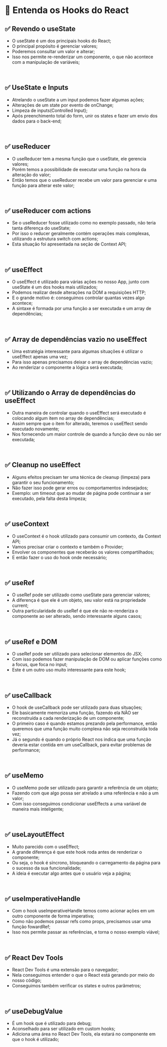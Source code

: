 # 📌 Entenda os Hooks do React
## ✅ Revendo o useState
- O useState é um dos principais hooks do React;
- O principal propósito é gerenciar valores;
- Poderemos consultar um valor e alterar;
- Isso nos permite re-renderizar um componente, o que não acontece com a manipulação de variáveis;

<br>

## ✅ UseState e Inputs
- Atrelando o useState a um input podemos fazer algumas ações;
- Alterações de um state por evento de onChange;
- Limpeza de inputs(Controlled Input);
- Após preenchimento total do form, unir os states e fazer um envio dos dados para o back-end;

<br>

## ✅ useReducer
- O useReducer tem a mesma função que o useState, ele gerencia valores;
- Porém temos a possibilidade de executar uma função na hora da alteração do valor;
- Então temos que o useReducer recebe um valor para gerenciar e uma função para alterar este valor;

<br>

## ✅ useReducer com actions
- Se o useReducer fosse utilizado como no exemplo passado, não teria tanta diferença do useState;
- Por isso o reducer geralmente contém operações mais complexas, utilizando a estrutura switch com actions;
- Esta situação foi apresentada na seção de Context API;

<br>

## ✅ useEffect
- O useEffect é utilizado para várias ações no nosso App, junto com useState é um dos hooks mais utilizados;
- Podemos realizar desde alterações na DOM a requisições HTTP;
- E o grande motivo é: conseguimos controlar quantas vezes algo acontece;
- A sintaxe é formada por uma função a ser executada e um array de dependências;

<br>

## ✅ Array de dependências vazio no useEffect
- Uma estratégia interessante para algumas situações é utilizar o useEffect apenas uma vez;
- Para isso apenas precisamos deixar o array de dependências vazio;
- Ao renderizar o componente a lógica será executada;

<br>

## ✅ Utilizando o Array de dependências do useEffect
- Outra maneira de controlar quando o useEffect será executado é colocando algum item no array de dependências;
- Assim sempre que o item for alterado, teremos o useEffect sendo executado novamente;
- Nos fornecendo um maior controle de quando a função deve ou não ser executada;

<br>

## ✅ Cleanup no useEffect
- Alguns efeitos precisam ter uma técnica de cleanup (limpeza) para garantir o seu funcionamento;
- Não fazer isso pode gerar erros ou comportamentos indesejados;
- Exemplo: um timeout que ao mudar de página pode continuar a ser executado, pela falta desta limpeza;

<br>

## ✅ useContext
- O useContext é o hook utilizado para consumir um contexto, da Context API;
- Vamos precisar criar o contexto e também o Provider;
- Envolver os componentes que receberão os valores compartilhados;
- E então fazer o uso do hook onde necessário;

<br>

## ✅ useRef
- O useRef pode ser utilizado como useState para gerenciar valores;
- A diferença é que ele é um objeto, seu valor está na propriedade current;
- Outra particularidade do useRef é que ele não re-renderiza o componente ao ser alterado, sendo interessante alguns casos;

<br>

## ✅ useRef e DOM
- O useRef pode ser utilizado para selecionar elementos do JSX;
- Com isso podemos fazer manipulação de DOM ou aplicar funções como a focus, que foca no input;
- Este é um outro uso muito interessante para este hook;

<br>

## ✅ useCallback
- O hook de useCallback pode ser utilizado para duas situações;
- Ele basicamente memoriza uma função, fazendo ela NÃO ser reconstruída a cada renderização de um componente;
- O primeiro caso é quando estamos prezando pela performance, então queremos que uma função muito complexa não seja reconstruída toda vez;
- Já o segundo é quando o próprio React nos indica que uma função deveria estar contida em um useCallback, para evitar problemas de performance;

<br>

## ✅ useMemo
- O useMemo pode ser utilizado para garantir a referência de um objeto;
- Fazendo com que algo possa ser atrelado a uma referência e não a um valor;
- Com isso conseguimos condicionar useEffects a uma variável de maneira mais inteligente;

<br>

## ✅ useLayoutEffect
- Muito parecido com o useEffect;
- A grande diferença é que este hook roda antes de renderizar o componente;
- Ou seja, o hook é síncrono, bloqueando o carregamento da página para o sucesso da sua funcionalidade;
- A ideia é executar algo antes que o usuário veja a página;

<br>

## ✅ useImperativeHandle
- Com o hook useImperativeHandle temos como acionar ações em um outro componente de forma imperativa;
- Como não podemos passar refs como props, precisamos usar uma função fowardRef;
- Isso nos permite passar as referências, e torna o nosso exemplo viável;

<br>

## ✅ React Dev Tools
- React Dev Tools é uma extensão para o navegador;
- Nela conseguimos entender o que o React está gerando por meio do nosso código;
- Conseguimos também verificar os states e outros parâmetros;

<br>

## ✅ useDebugValue
- É um hook que é utilizado para debug;
- Aconselhado para ser utilizado em custom hooks;
- Adiciona uma área no React Dev Tools, ela estará no componente em que o hook é utilizado;